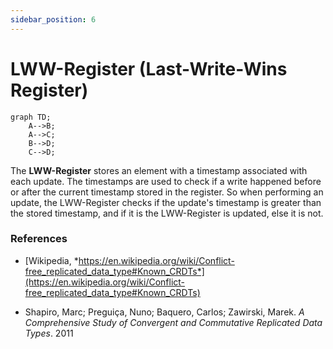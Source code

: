 ```yaml
---
sidebar_position: 6
---
```


# LWW-Register (Last-Write-Wins Register)

```mermaid
graph TD;
    A-->B;
    A-->C;
    B-->D;
    C-->D;
```

The **LWW-Register** stores an element with a timestamp associated with each update. The timestamps are used to check if a write happened before or after the current timestamp stored in the register. So when performing an update, the LWW-Register checks if the update's timestamp is greater than the stored timestamp, and if it is the LWW-Register is updated, else it is not.

### References

- [Wikipedia, *https://en.wikipedia.org/wiki/Conflict-free_replicated_data_type#Known_CRDTs*](https://en.wikipedia.org/wiki/Conflict-free_replicated_data_type#Known_CRDTs)

- Shapiro, Marc; Preguiça, Nuno; Baquero, Carlos; Zawirski, Marek. *A Comprehensive Study of Convergent and Commutative Replicated Data Types*. 2011